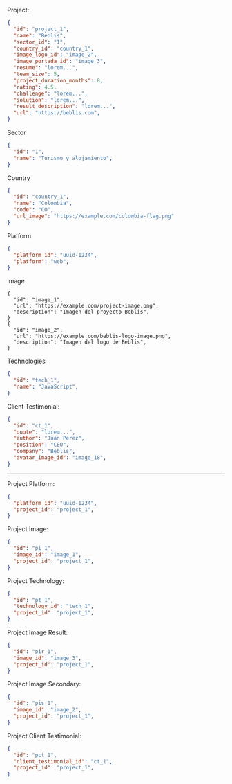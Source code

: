Project:
```json
{
  "id": "project_1",
  "name": "Beblis",
  "sector_id": "1",
  "country_id": "country_1",
  "image_logo_id": "image_2",
  "image_portada_id": "image_3",
  "resume": "lorem...",
  "team_size": 5,
  "project_duration_months": 8,
  "rating": 4.5,
  "challenge": "lorem...",
  "solution": "lorem...",
  "result_description": "lorem...",
  "url": "https://beblis.com",
}
```

Sector
```json
{
  "id": "1",
  "name": "Turismo y alojamiento",
}
```

Country
```json
{
  "id": "country_1",
  "name": "Colombia",
  "code": "CO",
  "url_image": "https://example.com/colombia-flag.png"
}
```

Platform
```json
{
  "platform_id": "uuid-1234",
  "platform": "web",
}
```

image
```image
{
  "id": "image_1",
  "url": "https://example.com/project-image.png",
  "description": "Imagen del proyecto Beblis",
}
{
  "id": "image_2",
  "url": "https://example.com/beblis-logo-image.png",
  "description": "Imagen del logo de Beblis",
}
```

Technologies
```json
{
  "id": "tech_1",
  "name": "JavaScript",
}
```

Client Testimonial:
```json
{
  "id": "ct_1",
  "quote": "lorem...",
  "author": "Juan Perez",
  "position": "CEO",
  "company": "Beblis",
  "avatar_image_id": "image_18",
}
```


----------------------

Project Platform:
```json
{
  "platform_id": "uuid-1234",
  "project_id": "project_1",
}
```

Project Image:
```json
{
  "id": "pi_1",
  "image_id": "image_1",
  "project_id": "project_1",
}
```

Project Technology:
```json
{
  "id": "pt_1",
  "technology_id": "tech_1",
  "project_id": "project_1",
}
```

Project Image Result:
```json
{
  "id": "pir_1",
  "image_id": "image_3",
  "project_id": "project_1",
}
```

Project Image Secondary:
```json
{
  "id": "pis_1",
  "image_id": "image_2",
  "project_id": "project_1",
}
```

Project Client Testimonial:
```json
{
  "id": "pct_1",
  "client_testimonial_id": "ct_1",
  "project_id": "project_1",
}
```
